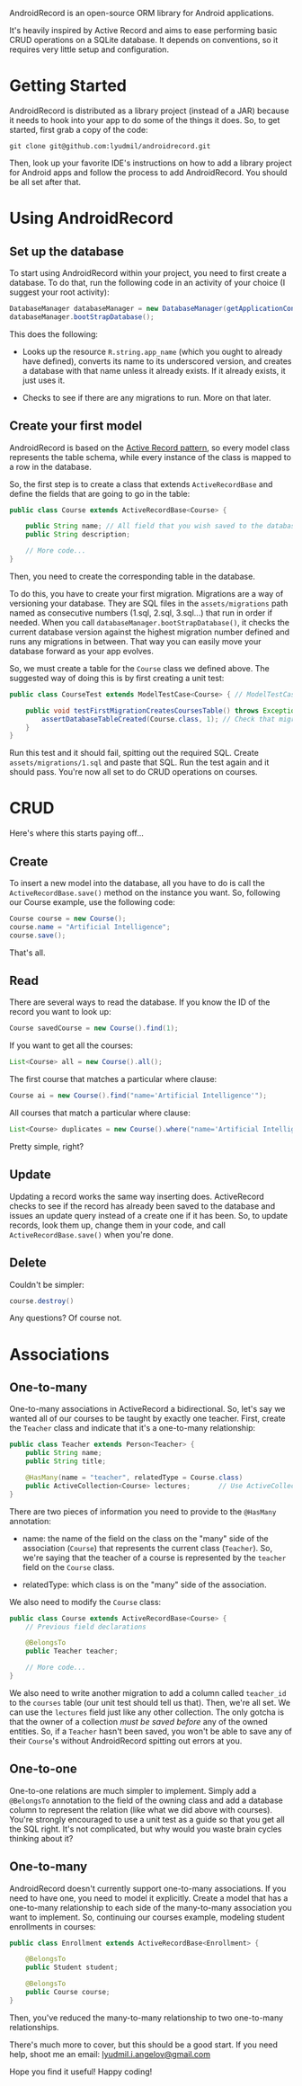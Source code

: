 AndroidRecord is an open-source ORM library for Android applications.

It's heavily inspired by Active Record and aims to ease performing basic CRUD operations on a SQLite database. It depends on conventions, so it requires very little setup and configuration.

Getting Started
===============

AndroidRecord is distributed as a library project (instead of a JAR) because it needs to hook into your app to do some of the things it does. So, to get started, first grab a copy of the code:

    git clone git@github.com:lyudmil/androidrecord.git

Then, look up your favorite IDE's instructions on how to add a library project for Android apps and follow the process to add AndroidRecord. You should be all set after that.

Using AndroidRecord
===================

Set up the database
---

To start using AndroidRecord within your project, you need to first create a database. To do that, run the following code in an activity of your choice (I suggest your root activity):

```java
DatabaseManager databaseManager = new DatabaseManager(getApplicationContext());
databaseManager.bootStrapDatabase();
```

This does the following:

- Looks up the resource `R.string.app_name` (which you ought to already have defined), converts its name to its underscored version, and creates a database with that name unless it already exists. If it already exists, it just uses it.

- Checks to see if there are any migrations to run. More on that later.

Create your first model
---

AndroidRecord is based on the [Active Record pattern](http://en.wikipedia.org/wiki/Active_record_pattern), so every model class represents the table schema, while every instance of the class is mapped to a row in the database.

So, the first step is to create a class that extends `ActiveRecordBase` and define the fields that are going to go in the table:

```java
public class Course extends ActiveRecordBase<Course> {

    public String name;	// All field that you wish saved to the database must be declared public
    public String description;

    // More code...
}
```

Then, you need to create the corresponding table in the database. 

To do this, you have to create your first migration. Migrations are a way of versioning your database. They are SQL files in the `assets/migrations` path named as consecutive numbers (1.sql, 2.sql, 3.sql...) that run in order if needed. When you call `databaseManager.bootStrapDatabase()`, it checks the current database version against the highest migration number defined and runs any migrations in between. That way you can easily move your database forward as your app evolves.

So, we must create a table for the `Course` class we defined above. The suggested way of doing this is by first creating a unit test:

```java
public class CourseTest extends ModelTestCase<Course> {	// ModelTestCase is a class provided in ActiveRecord

    public void testFirstMigrationCreatesCoursesTable() throws Exception {
        assertDatabaseTableCreated(Course.class, 1); // Check that migration 1.sql contains the SQL required to create a table for the Course class
    }
}
```

Run this test and it should fail, spitting out the required SQL. Create `assets/migrations/1.sql` and paste that SQL. Run the test again and it should pass. You're now all set to do CRUD operations on courses.

CRUD
====

Here's where this starts paying off...

Create
---

To insert a new model into the database, all you have to do is call the `ActiveRecordBase.save()` method on the instance you want. So, following our Course example, use the following code:

```java
Course course = new Course();
course.name = "Artificial Intelligence";
course.save();
```

That's all.

Read
---

There are several ways to read the database. If you know the ID of the record you want to look up:

```java
Course savedCourse = new Course().find(1);
```

If you want to get all the courses:

```java
List<Course> all = new Course().all();
```

The first course that matches a particular where clause:

```java
Course ai = new Course().find("name='Artificial Intelligence'");
```

All courses that match a particular where clause:

```java
List<Course> duplicates = new Course().where("name='Artificial Intelligence'");
```

Pretty simple, right?

Update
---

Updating a record works the same way inserting does. ActiveRecord checks to see if the record has already been saved to the database and issues an update query instead of a create one if it has been. So, to update records, look them up, change them in your code, and call `ActiveRecordBase.save()` when you're done.

Delete
---

Couldn't be simpler:

```java
course.destroy()
```

Any questions? Of course not.

Associations
============

One-to-many
---

One-to-many associations in ActiveRecord a bidirectional. So, let's say we wanted all of our courses to be taught by exactly one teacher. First, create the `Teacher` class and indicate that it's a one-to-many relationship:

```java
public class Teacher extends Person<Teacher> {
    public String name;
    public String title;

    @HasMany(name = "teacher", relatedType = Course.class)
    public ActiveCollection<Course> lectures;		// Use ActiveCollection for collections you want to persist
}
```

There are two pieces of information you need to provide to the `@HasMany` annotation:

- name: the name of the field on the class on the "many" side of the association (`Course`) that represents the current class (`Teacher`). So, we're saying that the teacher of a course is represented by the `teacher` field on the `Course` class.

- relatedType: which class is on the "many" side of the association.

We also need to modify the `Course` class:

```java
public class Course extends ActiveRecordBase<Course> {
    // Previous field declarations

    @BelongsTo
    public Teacher teacher;

    // More code...
}
```

We also need to write another migration to add a column called `teacher_id` to the `courses` table (our unit test should tell us that). Then, we're all set. We can use the `lectures` field just like any other collection. The only gotcha is that the owner of a collection *must be saved before* any of the owned entities. So, if a `Teacher` hasn't been saved, you won't be able to save any of their `Course`'s without AndroidRecord spitting out errors at you.

One-to-one
---

One-to-one relations are much simpler to implement. Simply add a `@BelongsTo` annotation to the field of the owning class and add a database column to represent the relation (like what we did above with courses). You're strongly encouraged to use a unit test as a guide so that you get all the SQL right. It's not complicated, but why would you waste brain cycles thinking about it?

One-to-many
---

AndroidRecord doesn't currently support one-to-many associations. If you need to have one, you need to model it explicitly. Create a model that has a one-to-many relationship to each side of the many-to-many association you want to implement. So, continuing our courses example, modeling student enrollments in courses:

```java
public class Enrollment extends ActiveRecordBase<Enrollment> {

    @BelongsTo
    public Student student;

    @BelongsTo
    public Course course;
}
```

Then, you've reduced the many-to-many relationship to two one-to-many relationships.


There's much more to cover, but this should be a good start. If you need help, shoot me an email:
lyudmil.i.angelov@gmail.com

Hope you find it useful! Happy coding!


